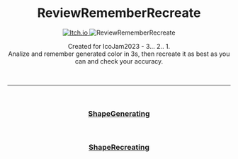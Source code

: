 <h1 align="center">ReviewRememberRecreate</h1>

<p align="center">
  <a href="https://kosciach.itch.io/reviewrememberrecreate">
    <img src="https://img.shields.io/badge/Itch-red?style=for-the-badge&logo=Itch.io&logoColor=white" alt="Itch.io" />
  </a>

  <img src="https://img.itch.zone/aW1nLzEzMDA0Mzg5LnBuZw==/original/lcc0Sw.png" alt="ReviewRememberRecreate">
</p>

  <p align="center">
    Created for IcoJam2023 - 3... 2.. 1.<br>
Analize and remember generated color in 3s, then recreate it as best as you can and check your accuracy.
  </p>

<br>

---

<br>

<h3 align="center">
  <a href="ShapeGenerating.md">ShapeGenerating</a>
</h3>

<br>

<h3 align="center">
  <a href="ShapeRecreating.md">ShapeRecreating</a>
</h3>
